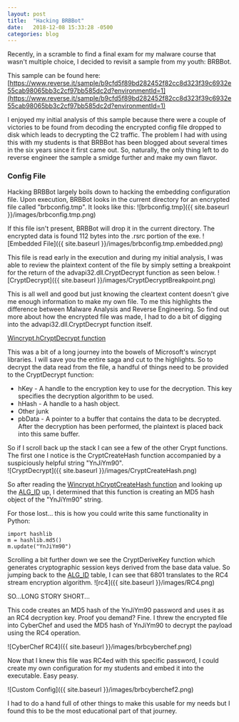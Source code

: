 ```yaml
---
layout: post
title:  "Hacking BRBBot"
date:   2018-12-08 15:33:28 -0500
categories: blog
---
```


Recently, in a scramble to find a final exam for my malware course that wasn't multiple choice, I decided to revisit a sample from my youth: BRBBot.

This sample can be found here:
[https://www.reverse.it/sample/b9cfd5f89bd282452f82cc8d323f39c6932e55cab98065bb3c2cf97bb585dc2d?environmentId=1](https://www.reverse.it/sample/b9cfd5f89bd282452f82cc8d323f39c6932e55cab98065bb3c2cf97bb585dc2d?environmentId=1)

I enjoyed my initial analysis of this sample because there were a couple of victories to be found from decoding the encrypted config file dropped to disk which leads to decrypting the C2 traffic. The problem I had with using this with my students is that BRBBot has been blogged about several times in the six years since it first came out. So, naturally, the only thing left to do reverse engineer the sample a smidge further and make my own flavor.

### Config File

Hacking BRBBot largely boils down to hacking the embedding configuration file.
Upon execution, BRBBot looks in the current directory for an encrypted file called "brbconfig.tmp".  It looks like this:
![brbconfig.tmp]({{ site.baseurl }}/images/brbconfig.tmp.png)

If this file isn't present, BRBBot will drop it in the current directory. The encrypted data is found 112 bytes into the .rsrc portion of the exe.
![Embedded File]({{ site.baseurl }}/images/brbconfig.tmp.embedded.png)

This file is read early in the execution and during my initial analysis, I was able to review the plaintext content of the file by simply setting a breakpoint for the return of the advapi32.dll.CryptDecrypt function as seen below.
![CryptDecrypt]({{ site.baseurl }}/images/CryptDecryptBreakpoint.png)

This is all well and good but just knowing the cleartext content doesn't give me enough information to make my own file. To me this highlights the difference between Malware Analysis and Reverse Engineering. So find out more about how the encrypted file was made, I had to do a bit of digging into the advapi32.dll.CryptDecrypt function itself.

[Wincrypt.hCryptDecrypt function](https://docs.microsoft.com/en-us/windows/desktop/api/wincrypt/nf-wincrypt-cryptdecrypt)

This was a bit of a long journey into the bowels of Microsoft's wincrypt libraries. I will save you the entire saga and cut to the highlights.
So to decrypt the data read from the file, a handful of things need to be provided to the CryptDecrypt function:
*  hKey - A handle to the encryption key to use for the decryption. This key specifies the decryption algorithm to be used.
*  hHash - A handle to a hash object.
*  Other junk
*  pbData - A pointer to a buffer that contains the data to be decrypted. After the decryption has been performed, the plaintext is placed back into this same buffer.

So if I scroll back up the stack I can see a few of the other Crypt functions. The first one I notice is the CryptCreateHash function accompanied by a suspiciously helpful string "YnJiYm90".  
![CryptDecrypt]({{ site.baseurl }}/images/CryptCreateHash.png)

So after reading the [Wincrypt.hCryptCreateHash function](https://docs.microsoft.com/en-us/windows/desktop/api/wincrypt/nf-wincrypt-cryptdecrypt) and looking up the [ALG_ID](https://docs.microsoft.com/en-us/windows/desktop/SecCrypto/alg-id) up, I determined that this function is creating an MD5 hash object of the "YnJiYm90" string.

For those lost... this is how you could write this same functionality in Python:
```
import hashlib
m = hashlib.md5()
m.update("YnJiYm90")
```
Scrolling a bit further down we see the CryptDeriveKey function which generates cryptographic session keys derived from the base data value. So jumping back to the [ALG_ID](https://docs.microsoft.com/en-us/windows/desktop/SecCrypto/alg-id) table, I can see that 6801 translates to the RC4 stream encryption algorithm.
![rc4]({{ site.baseurl }}/images/RC4.png)

SO...LONG STORY SHORT...

This code creates an MD5 hash of the YnJiYm90 password and uses it as an RC4 decryption key. Proof you demand? Fine. I threw the encrypted file into CyberChef and used the MD5 hash of YnJiYm90 to decrypt the payload using the RC4 operation.

![CyberChef RC4]({{ site.baseurl }}/images/brbcyberchef.png)

Now that I knew this file was RC4ed with this specific password, I could create my own configuration for my students and embed it into the executable. Easy peasy.

![Custom Config]({{ site.baseurl }}/images/brbcyberchef2.png)

I had to do a hand full of other things to make this usable for my needs but I found this to be the most educational part of that journey.
